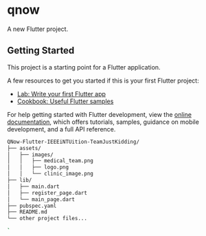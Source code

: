 # qnow

A new Flutter project.

## Getting Started

This project is a starting point for a Flutter application.

A few resources to get you started if this is your first Flutter project:

- [Lab: Write your first Flutter app](https://docs.flutter.dev/get-started/codelab)
- [Cookbook: Useful Flutter samples](https://docs.flutter.dev/cookbook)

For help getting started with Flutter development, view the
[online documentation](https://docs.flutter.dev/), which offers tutorials,
samples, guidance on mobile development, and a full API reference.

```bash
QNow-Flutter-IEEEiNTUition-TeamJustKidding/
├── assets/
│   ├── images/
│   │   ├── medical_team.png
│   │   ├── logo.png
│   │   └── clinic_image.png
├── lib/
│   ├── main.dart
│   ├── register_page.dart
│   └── main_page.dart
├── pubspec.yaml
├── README.md
└── other project files...

`




